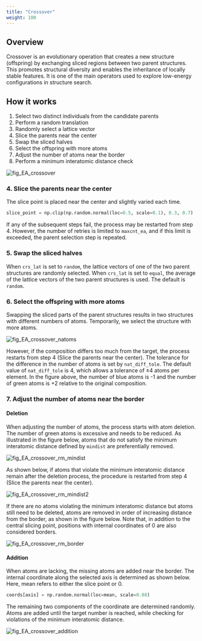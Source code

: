 ```yaml
---
title: "Crossover"
weight: 100
---
```


## Overview
Crossover is an evolutionary operation that creates a new structure (offspring) by exchanging sliced regions between two parent structures.
This promotes structural diversity and enables the inheritance of locally stable features.
It is one of the main operators used to explore low-energy configurations in structure search.

## How it works

1. Select two distinct individuals from the candidate parents
2. Perform a random translation
3. Randomly select a lattice vector
4. Slice the parents near the center
5. Swap the sliced halves
6. Select the offspring with more atoms
7. Adjust the number of atoms near the border
8. Perform a minimum interatomic distance check

![fig_EA_crossover](/images/EA/EA_crossover.svg?width=20vw)

###  4. Slice the parents near the center
The slice point is placed near the center and slightly varied each time.
``` python
slice_point = np.clip(np.random.normal(loc=0.5, scale=0.1), 0.3, 0.7)
```

If any of the subsequent steps fail, the process may be restarted from step 4.
However, the number of retries is limited to `maxcnt_ea`, and if this limit is exceeded, the parent selection step is repeated.


### 5. Swap the sliced halves
When `crs_lat` is set to `random`, the lattice vectors of one of the two parent structures are randomly selected.
When `crs_lat` is set to `equal`, the average of the lattice vectors of the two parent structures is used.
The default is `random`.

### 6. Select the offspring with more atoms
Swapping the sliced parts of the parent structures results in two structures with different numbers of atoms.
Temporarily, we select the structure with more atoms.

![fig_EA_crossover_natoms](/images/EA/EA_crossover_natoms.svg?width=30vw)

However, if the composition differs too much from the target, the process restarts from step 4 (Slice the parents near the center).
The tolerance for the difference in the number of atoms is set by `nat_diff_tole`.
The default value of `nat_diff_tole` is 4, which allows a tolerance of ±4 atoms per element.
In the figure above, the number of blue atoms is -1 and the number of green atoms is +2 relative to the original composition.

### 7. Adjust the number of atoms near the border
#### Deletion
When adjusting the number of atoms, the process starts with atom deletion.
The number of green atoms is excessive and needs to be reduced.
As illustrated in the figure below, atoms that do not satisfy the minimum interatomic distance defined by `mindist` are preferentially removed.

![fig_EA_crossover_rm_mindist](/images/EA/EA_crossover_rm_mindist.svg?width=20vw)

As shown below, if atoms that violate the minimum interatomic distance remain after the deletion process, the procedure is restarted from step 4 (Slice the parents near the center).

![fig_EA_crossover_rm_mindist2](/images/EA/EA_crossover_rm_mindist2.svg?width=20vw)


If there are no atoms violating the minimum interatomic distance but atoms still need to be deleted, atoms are removed in order of increasing distance from the border, as shown in the figure below. Note that, in addition to the central slicing point, positions with internal coordinates of 0 are also considered borders.

![fig_EA_crossover_rm_border](/images/EA/EA_crossover_rm_border.svg?width=20vw)

#### Addition

When atoms are lacking, the missing atoms are added near the border.
The internal coordinate along the selected axis is determined as shown below.
Here, mean refers to either the slice point or 0.
``` python
coords[axis] = np.random.normal(loc=mean, scale=0.08)
```
The remaining two components of the coordinate are determined randomly.
Atoms are added until the target number is reached, while checking for violations of the minimum interatomic distance.

![fig_EA_crossover_addition](/images/EA/EA_crossover_addition.svg?width=20vw)


